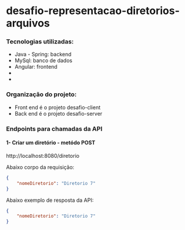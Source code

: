 # desafio-representacao-diretorios-arquivos

<h3>Tecnologias utilizadas:</h3>
<ul>
  <li>Java - Spring: backend</li>
  <li>MySql: banco de dados</li>
  <li>Angular: frontend</li>
  <li></li>
  <li></li>
</ul>

<h3>Organização do projeto:</h3>
    <ul>
        <li>Front end é o projeto desafio-client</li>
        <li>Back end é o projeto desafio-server</li>
    </ul>

<h3>Endpoints para chamadas da API</h3>
<h4>1- Criar um diretório - metódo POST</h4>    
    <p>http://localhost:8080/diretorio</p>  
    <p>Abaixo corpo da requisição:</p> 
    
```json
{
    "nomeDiretorio": "Diretorio 7"
}
```
<p>Abaixo exemplo de resposta da API:</p> 

```json
{
    "nomeDiretorio": "Diretorio 7"
}
```
 

